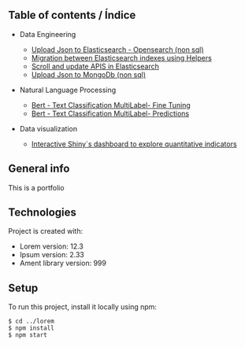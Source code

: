 ## Table of contents / Índice

*  Data Engineering
	* [Upload Json to Elasticsearch - Opensearch (non sql)](https://github.com/juansokil/portfolio/blob/main/ETL-non-sql-data/ETL%20json%20data.%20Python%20and%20Elasticsearch%20.ipynb)
	* [Migration between Elasticsearch indexes using Helpers](https://github.com/juansokil/portfolio/blob/main/ETL-non-sql-data/ETL%20Bulk%20Data%20Migration%20Elasticsearch.ipynb)
	* [Scroll and update APIS in Elasticsearch](https://github.com/juansokil/portfolio/blob/main/ETL-non-sql-data/ETL%20scroll-update%20APIs%20Elasticsearch.ipynb)
	* [Upload Json to MongoDb (non sql)](https://github.com/juansokil/portfolio/blob/main/ETL-non-sql-data/ETL%20json%20data%20Python%20and%20MongoDB.ipynb)


*  Natural Language Processing
	* [Bert - Text Classification MultiLabel- Fine Tuning](https://github.com/juansokil/portfolio/blob/main/Bert-for-text-classification/Bert_For_Text_Classification.ipynb)
	* [Bert - Text Classification MultiLabel- Predictions](https://github.com/juansokil/portfolio/blob/main/Bert-for-text-classification/Bert_For_Text_Prediction.ipynb)

* Data visualization
	* [Interactive Shiny´s dashboard to explore quantitative indicators](https://juanpablosokil.shinyapps.io/Reporte_Tesis/)



## General info
This is a portfolio
	
## Technologies
Project is created with:
* Lorem version: 12.3
* Ipsum version: 2.33
* Ament library version: 999
	
## Setup
To run this project, install it locally using npm:

```
$ cd ../lorem
$ npm install
$ npm start
```


